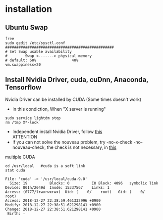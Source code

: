 # installation

## Ubuntu Swap
```
free
sudo gedit /etc/sysctl.conf
#################################################
# Set Swap usable availability
#        Swap <-------> physical memory
# default: 60%                40%
vm.swappiness=20
```

## Install Nvidia Driver, cuda, cuDnn, Anaconda, Tensorflow  
Nvidia Driver can be installed by CUDA (Some times doesn't work)  
* In this condiction, When "X server is running"  
```
sudo service lightdm stop
rm /tmp X*-lock
```
* Independent install Nvidia Driver, follow [this](https://gist.github.com/wangruohui/df039f0dc434d6486f5d4d098aa52d07)  
 ATTENTION      
* If you can not solve the nouveau problem, try -no-x-check -no-nouveau-check, the check is not necessary, in [this](https://blog.csdn.net/wangsidadehao/article/details/70255754)  

multiple CUDA    
```
cd /usr/local   #cuda is a soft link
stat cuda

File: 'cuda' -> '/usr/local/cuda-9.0'
  Size: 19        	Blocks: 0          IO Block: 4096   symbolic link
Device: 801h/2049d	Inode: 15337567    Links: 1
Access: (0777/lrwxrwxrwx)  Uid: (    0/    root)   Gid: (    0/    root)
Access: 2018-12-27 22:38:59.461332996 +0900
Modify: 2018-12-27 22:38:51.621298141 +0900
Change: 2018-12-27 22:38:51.621298141 +0900
 Birth: -
```  

